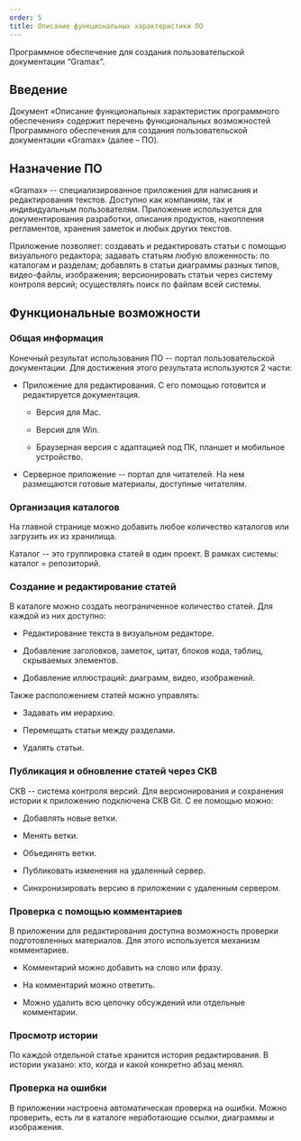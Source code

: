 ```yaml
---
order: 5
title: Описание функциональных характеристики ПО
---
```


Программное обеспечение для создания пользовательской документации “Gramax“. 
 
## Введение 
 
Документ «Описание функциональных характеристик программного обеспечения» содержит перечень функциональных возможностей Программного обеспечения для создания пользовательской документации «Gramax» (далее – ПО). 
 
## Назначение ПО 
 
«Gramax» -- специализированное приложения для написания и редактирования текстов. Доступно как компаниям, так и индивидуальным пользователям. Приложение используется для документирования разработки, описания продуктов, накопления регламентов, хранения заметок и любых других текстов. 
 
Приложение позволяет: создавать и редактировать статьи с помощью визуального редактора; задавать статьям любую вложенность: по каталогам и разделам; добавлять в статьи диаграммы разных типов, видео-файлы, изображения; версионировать статьи через систему контроля версий; осуществлять поиск по файлам всей системы. 
 
## Функциональные возможности 
 
### Общая информация 
 
Конечный результат использования ПО -- портал пользовательской документации. Для достижения этого результата используются 2 части: 
 
-  Приложение для редактирования. С его помощью готовится и редактируется документация. 
 
   -  Версия для Mac. 
 
   -  Версия для Win. 
 
   -  Браузерная версия с адаптацией под ПК, планшет и мобильное устройство. 
 
-  Серверное приложение -- портал для читателей. На нем размещаются готовые материалы, доступные читателям. 
 
### Организация каталогов 
 
На главной странице можно добавить любое количество каталогов или загрузить их из хранилища. 
 
Каталог -- это группировка статей в один проект. В рамках системы: каталог = репозиторий. 
 
### Создание и редактирование статей 
 
В каталоге можно создать неограниченное количество статей. Для каждой из них доступно: 
 
-  Редактирование текста в визуальном редакторе. 
 
-  Добавление заголовков, заметок, цитат, блоков кода, таблиц, скрываемых элементов. 
 
-  Добавление иллюстраций: диаграмм, видео, изображений. 
 
Также расположением статей можно управлять: 
 
-  Задавать им иерархию. 
 
-  Перемещать статьи между разделами. 
 
-  Удалять статьи. 
 
### Публикация и обновление статей через СКВ 
 
СКВ -- система контроля версий. Для версионирования и сохранения истории к приложению подключена СКВ Git. С ее помощью можно: 
 
-  Добавлять новые ветки. 
 
-  Менять ветки. 
 
-  Объединять ветки. 
 
-  Публиковать изменения на удаленный сервер. 
 
-  Синхронизировать версию в приложении с удаленным сервером. 
 
### Проверка с помощью комментариев 
 
В приложении для редактирования доступна возможность проверки подготовленных материалов. Для этого используется механизм комментариев. 
 
-  Комментарий можно добавить на слово или фразу. 
 
-  На комментарий можно ответить. 
 
-  Можно удалить всю цепочку обсуждений или отдельные комментарии. 
 
### Просмотр истории 
 
По каждой отдельной статье хранится история редактирования. В истории указано: кто, когда и какой конкретно абзац менял. 
 
### Проверка на ошибки 
 
В приложении настроена автоматическая проверка на ошибки. Можно проверить, есть ли в каталоге неработающие ссылки, диаграммы и изображения.